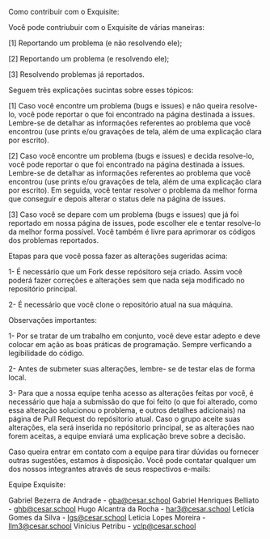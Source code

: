 Como contribuir com o Exquisite:

Você pode contriubuir com o Exquisite de várias maneiras:

[1] Reportando um problema (e não resolvendo ele);

[2] Reportando um problema (e resolvendo ele);

[3] Resolvendo problemas já reportados.

Seguem três explicações sucintas sobre esses tópicos:

[1] Caso você encontre um problema (bugs e issues) e não queira resolve-lo, você pode reportar o que foi encontrado na página destinada a issues. Lembre-se de detalhar as informações referentes ao problema que você encontrou (use prints e/ou gravações de tela, além de uma explicação clara por escrito).

[2] Caso você encontre um problema (bugs e issues) e decida resolve-lo, você pode reportar o que foi encontrado na página destinada a issues. Lembre-se de detalhar as informações referentes ao problema que você encontrou (use prints e/ou gravações de tela, além de uma explicação clara por escrito). Em seguida, você tentar resolver o problema da melhor forma que conseguir e depois alterar o status dele na página de issues.

[3] Caso você se depare com um problema (bugs e issues) que já foi reportado em nossa página de issues, pode escolher ele e tentar resolve-lo da melhor forma possível. Você também é livre para aprimorar os códigos dos problemas reportados.

Etapas para que você possa fazer as alterações sugeridas acima:

1- É necessário que um Fork desse repósitoro seja criado. Assim você poderá fazer correções e alterações sem que nada seja modificado no repositório principal.

2- É necessário que você clone o repositório atual na sua máquina.

Observações importantes:

1- Por se tratar de um trabalho em conjunto, você deve estar adepto e deve colocar em ação as boas práticas de programação. Sempre verficando a legibilidade do código.

2- Antes de submeter suas alterações, lembre- se de testar elas de forma local.

3- Para que a nossa equipe tenha acesso as alterações feitas por você, é necessário que haja a submissão do que foi feito (o que foi alterado, como essa alteração solucionou o problema, e outros detalhes adicionais) na página de Pull Request do repósitorio atual. Caso o grupo aceite suas alterações, ela será inserida no repósitorio principal, se as alterações nao forem aceitas, a equipe enviará uma explicação breve sobre a decisão.

Caso queira entrar em contato com a equipe para tirar dúvidas ou fornecer outras sugestões, estamos à disposição. Você pode contatar qualquer um dos nossos integrantes através de seus respectivos e-mails:

Equipe Exquisite:

Gabriel Bezerra de Andrade - gba@cesar.school
Gabriel Henriques Belliato - ghb@cesar.school
Hugo Alcantra da Rocha - har3@cesar.school
Letícia Gomes da Silva - lgs@cesar.school
Leticia Lopes Moreira - llm3@cesar.school
Vinícius Petribu - vclp@cesar.school
